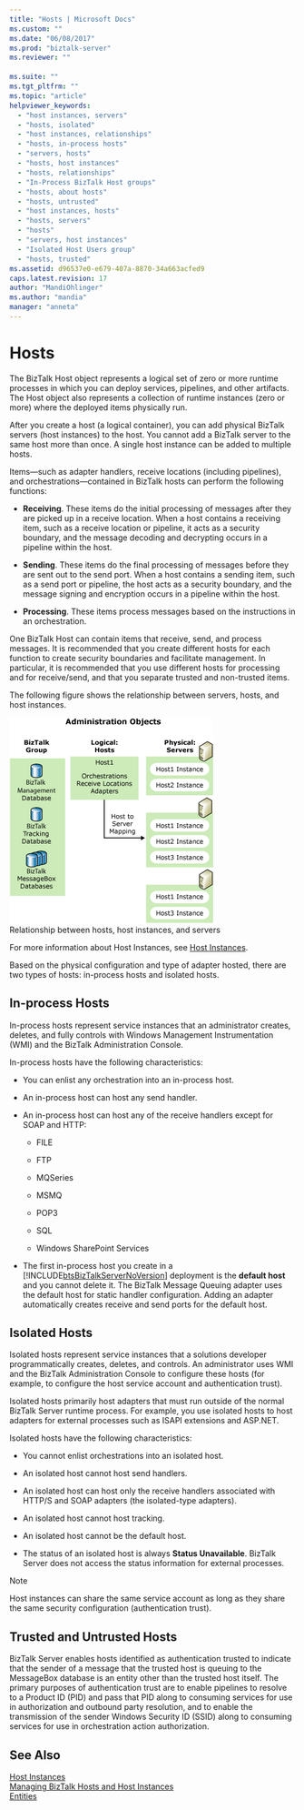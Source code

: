 ```yaml
---
title: "Hosts | Microsoft Docs"
ms.custom: ""
ms.date: "06/08/2017"
ms.prod: "biztalk-server"
ms.reviewer: ""

ms.suite: ""
ms.tgt_pltfrm: ""
ms.topic: "article"
helpviewer_keywords: 
  - "host instances, servers"
  - "hosts, isolated"
  - "host instances, relationships"
  - "hosts, in-process hosts"
  - "servers, hosts"
  - "hosts, host instances"
  - "hosts, relationships"
  - "In-Process BizTalk Host groups"
  - "hosts, about hosts"
  - "hosts, untrusted"
  - "host instances, hosts"
  - "hosts, servers"
  - "hosts"
  - "servers, host instances"
  - "Isolated Host Users group"
  - "hosts, trusted"
ms.assetid: d96537e0-e679-407a-8870-34a663acfed9
caps.latest.revision: 17
author: "MandiOhlinger"
ms.author: "mandia"
manager: "anneta"
---
```

# Hosts
The BizTalk Host object represents a logical set of zero or more runtime processes in which you can deploy services, pipelines, and other artifacts. The Host object also represents a collection of runtime instances (zero or more) where the deployed items physically run.  
  
 After you create a host (a logical container), you can add physical BizTalk servers (host instances) to the host. You cannot add a BizTalk server to the same host more than once. A single host instance can be added to multiple hosts.  
  
 Items—such as adapter handlers, receive locations (including pipelines), and orchestrations—contained in BizTalk hosts can perform the following functions:  
  
-   **Receiving**. These items do the initial processing of messages after they are picked up in a receive location. When a host contains a receiving item, such as a receive location or pipeline, it acts as a security boundary, and the message decoding and decrypting occurs in a pipeline within the host.  
  
-   **Sending**. These items do the final processing of messages before they are sent out to the send port. When a host contains a sending item, such as a send port or pipeline, the host acts as a security boundary, and the message signing and encryption occurs in a pipeline within the host.  
  
-   **Processing**. These items process messages based on the instructions in an orchestration.  
  
 One BizTalk Host can contain items that receive, send, and process messages. It is recommended that you create different hosts for each function to create security boundaries and facilitate management. In particular, it is recommended that you use different hosts for processing and for receive/send, and that you separate trusted and non-trusted items.  
  
 The following figure shows the relationship between servers, hosts, and host instances.  
  
 ![Hosts, host instances, and server relationships](../core/media/ebiz-ops-adm01.gif "ebiz_ops_adm01")  
Relationship between hosts, host instances, and servers  
  
 For more information about Host Instances, see [Host Instances](../core/host-instances.md).  
  
 Based on the physical configuration and type of adapter hosted, there are two types of hosts: in-process hosts and isolated hosts.  
  
## In-process Hosts  
 In-process hosts represent service instances that an administrator creates, deletes, and fully controls with Windows Management Instrumentation (WMI) and the BizTalk Administration Console.  
  
 In-process hosts have the following characteristics:  
  
-   You can enlist any orchestration into an in-process host.  
  
-   An in-process host can host any send handler.  
  
-   An in-process host can host any of the receive handlers except for SOAP and HTTP:  
  
    -   FILE  
  
    -   FTP  
  
    -   MQSeries  
  
    -   MSMQ  
  
    -   POP3  
  
    -   SQL  
  
    -   Windows SharePoint Services  
  
-   The first in-process host you create in a [!INCLUDE[btsBizTalkServerNoVersion](../includes/btsbiztalkservernoversion-md.md)] deployment is the **default host** and you cannot delete it. The BizTalk Message Queuing adapter uses the default host for static handler configuration. Adding an adapter automatically creates receive and send ports for the default host.  
  
## Isolated Hosts  
 Isolated hosts represent service instances that a solutions developer programmatically creates, deletes, and controls. An administrator uses WMI and the BizTalk Administration Console to configure these hosts (for example, to configure the host service account and authentication trust).  
  
 Isolated hosts primarily host adapters that must run outside of the normal BizTalk Server runtime process. For example, you use isolated hosts to host adapters for external processes such as ISAPI extensions and ASP.NET.  
  
 Isolated hosts have the following characteristics:  
  
-   You cannot enlist orchestrations into an isolated host.  
  
-   An isolated host cannot host send handlers.  
  
-   An isolated host can host only the receive handlers associated with HTTP/S and SOAP adapters (the isolated-type adapters).  
  
-   An isolated host cannot host tracking.  
  
-   An isolated host cannot be the default host.  
  
-   The status of an isolated host is always **Status Unavailable**. BizTalk Server does not access the status information for external processes.  
  
> [!NOTE]
>  Host instances can share the same service account as long as they share the same security configuration (authentication trust).  
  
## Trusted and Untrusted Hosts  
 BizTalk Server enables hosts identified as authentication trusted to indicate that the sender of a message that the trusted host is queuing to the MessageBox database is an entity other than the trusted host itself. The primary purposes of authentication trust are to enable pipelines to resolve to a Product ID (PID) and pass that PID along to consuming services for use in authorization and outbound party resolution, and to enable the transmission of the sender Windows Security ID (SSID) along to consuming services for use in orchestration action authorization.  
  
## See Also  
 [Host Instances](../core/host-instances.md)   
 [Managing BizTalk Hosts and Host Instances](../core/managing-biztalk-hosts-and-host-instances.md)  
 [Entities](../core/entities.md)